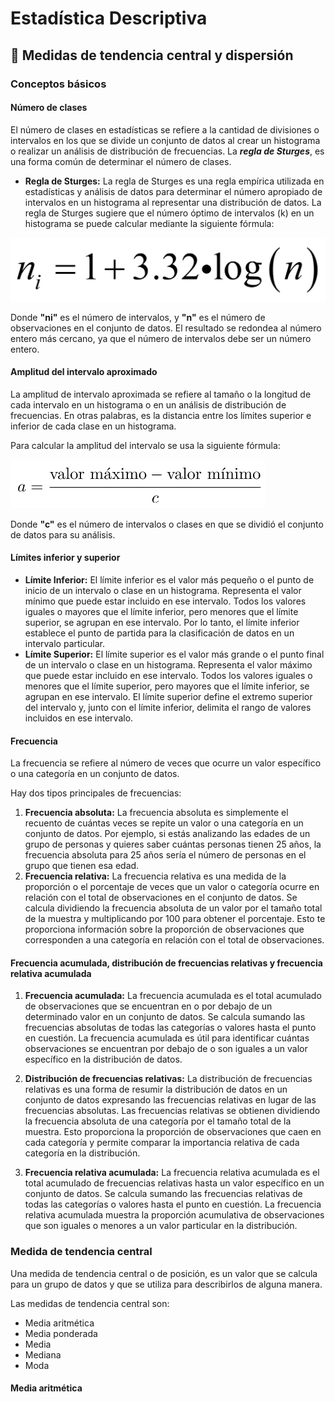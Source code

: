 # Estadística Descriptiva

## 🔻 Medidas de tendencia central y dispersión

### Conceptos básicos

#### Número de clases

El número de clases en estadísticas se refiere a la cantidad de divisiones o intervalos en los que se divide un conjunto de datos al crear un histograma o realizar un análisis de distribución de frecuencias. La ***regla de Sturges***, es una forma común de determinar el número de clases.

- **Regla de Sturges:** La regla de Sturges es una regla empírica utilizada en estadísticas y análisis de datos para determinar el número apropiado de intervalos en un histograma al representar una distribución de datos. La regla de Sturges sugiere que el número óptimo de intervalos (k) en un histograma se puede calcular mediante la siguiente fórmula:

![Regla de Sturges](images/regla_de_struges.png)

Donde **"ni"** es el número de intervalos, y **"n"** es el número de observaciones en el conjunto de datos. El resultado se redondea al número entero más cercano, ya que el número de intervalos debe ser un número entero.

#### Amplitud del intervalo aproximado

La amplitud de intervalo aproximada se refiere al tamaño o la longitud de cada intervalo en un histograma o en un análisis de distribución de frecuencias. En otras palabras, es la distancia entre los límites superior e inferior de cada clase en un histograma.

Para calcular la amplitud del intervalo se usa la siguiente fórmula:

![Fórmula para calcular la amplitud del intervalo](images/amplitud_del_intervalo.png)

Donde **"c"** es el número de intervalos o clases en que se dividió el conjunto de datos para su análisis.

#### Límites inferior y superior

- **Límite Inferior:** El límite inferior es el valor más pequeño o el punto de inicio de un intervalo o clase en un histograma. Representa el valor mínimo que puede estar incluido en ese intervalo. Todos los valores iguales o mayores que el límite inferior, pero menores que el límite superior, se agrupan en ese intervalo. Por lo tanto, el límite inferior establece el punto de partida para la clasificación de datos en un intervalo particular.
- **Límite Superior:** El límite superior es el valor más grande o el punto final de un intervalo o clase en un histograma. Representa el valor máximo que puede estar incluido en ese intervalo. Todos los valores iguales o menores que el límite superior, pero mayores que el límite inferior, se agrupan en ese intervalo. El límite superior define el extremo superior del intervalo y, junto con el límite inferior, delimita el rango de valores incluidos en ese intervalo.

#### Frecuencia

La frecuencia se refiere al número de veces que ocurre un valor específico o una categoría en un conjunto de datos.

Hay dos tipos principales de frecuencias:

1. **Frecuencia absoluta:** La frecuencia absoluta es simplemente el recuento de cuántas veces se repite un valor o una categoría en un conjunto de datos. Por ejemplo, si estás analizando las edades de un grupo de personas y quieres saber cuántas personas tienen 25 años, la frecuencia absoluta para 25 años sería el número de personas en el grupo que tienen esa edad.
2. **Frecuencia relativa:** La frecuencia relativa es una medida de la proporción o el porcentaje de veces que un valor o categoría ocurre en relación con el total de observaciones en el conjunto de datos. Se calcula dividiendo la frecuencia absoluta de un valor por el tamaño total de la muestra y multiplicando por 100 para obtener el porcentaje. Esto te proporciona información sobre la proporción de observaciones que corresponden a una categoría en relación con el total de observaciones.

#### Frecuencia acumulada, distribución de frecuencias relativas y frecuencia relativa acumulada

1. **Frecuencia acumulada:** La frecuencia acumulada es el total acumulado de observaciones que se encuentran en o por debajo de un determinado valor en un conjunto de datos. Se calcula sumando las frecuencias absolutas de todas las categorías o valores hasta el punto en cuestión. La frecuencia acumulada es útil para identificar cuántas observaciones se encuentran por debajo de o son iguales a un valor específico en la distribución de datos.

2. **Distribución de frecuencias relativas:** La distribución de frecuencias relativas es una forma de resumir la distribución de datos en un conjunto de datos expresando las frecuencias relativas en lugar de las frecuencias absolutas. Las frecuencias relativas se obtienen dividiendo la frecuencia absoluta de una categoría por el tamaño total de la muestra. Esto proporciona la proporción de observaciones que caen en cada categoría y permite comparar la importancia relativa de cada categoría en la distribución.

3. **Frecuencia relativa acumulada:** La frecuencia relativa acumulada es el total acumulado de frecuencias relativas hasta un valor específico en un conjunto de datos. Se calcula sumando las frecuencias relativas de todas las categorías o valores hasta el punto en cuestión. La frecuencia relativa acumulada muestra la proporción acumulativa de observaciones que son iguales o menores a un valor particular en la distribución.

### Medida de tendencia central

Una medida de tendencia central o de posición, es un valor que se calcula para un grupo de datos y que se utiliza para describirlos de alguna manera.

Las medidas de tendencia central son:

- Media aritmética
- Media ponderada
- Media
- Mediana
- Moda

#### Media aritmética
